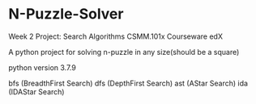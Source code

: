 # N-Puzzle-Solver
Week 2 Project: Search Algorithms 
CSMM.101x Courseware 
edX

A python project for solving n-puzzle in any size(should be a square)

python version 3.7.9

bfs (Breadth­First Search)
dfs (Depth­First Search)
ast (A­Star Search)
ida (IDA­Star Search)


